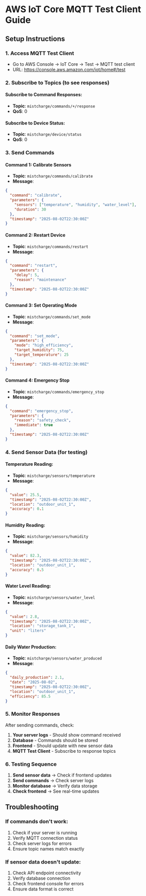 # AWS IoT Core MQTT Test Client Guide

## Setup Instructions

### 1. Access MQTT Test Client
- Go to AWS Console → IoT Core → Test → MQTT test client
- URL: https://console.aws.amazon.com/iot/home#/test

### 2. Subscribe to Topics (to see responses)

#### Subscribe to Command Responses:
- **Topic**: `mistcharge/commands/+/response`
- **QoS**: 0

#### Subscribe to Device Status:
- **Topic**: `mistcharge/device/status`
- **QoS**: 0

### 3. Send Commands

#### Command 1: Calibrate Sensors
- **Topic**: `mistcharge/commands/calibrate`
- **Message**:
```json
{
  "command": "calibrate",
  "parameters": {
    "sensors": ["temperature", "humidity", "water_level"],
    "duration": 30
  },
  "timestamp": "2025-08-02T22:30:00Z"
}
```

#### Command 2: Restart Device
- **Topic**: `mistcharge/commands/restart`
- **Message**:
```json
{
  "command": "restart",
  "parameters": {
    "delay": 5,
    "reason": "maintenance"
  },
  "timestamp": "2025-08-02T22:30:00Z"
}
```

#### Command 3: Set Operating Mode
- **Topic**: `mistcharge/commands/set_mode`
- **Message**:
```json
{
  "command": "set_mode",
  "parameters": {
    "mode": "high_efficiency",
    "target_humidity": 75,
    "target_temperature": 25
  },
  "timestamp": "2025-08-02T22:30:00Z"
}
```

#### Command 4: Emergency Stop
- **Topic**: `mistcharge/commands/emergency_stop`
- **Message**:
```json
{
  "command": "emergency_stop",
  "parameters": {
    "reason": "safety_check",
    "immediate": true
  },
  "timestamp": "2025-08-02T22:30:00Z"
}
```

### 4. Send Sensor Data (for testing)

#### Temperature Reading:
- **Topic**: `mistcharge/sensors/temperature`
- **Message**:
```json
{
  "value": 25.5,
  "timestamp": "2025-08-02T22:30:00Z",
  "location": "outdoor_unit_1",
  "accuracy": 0.1
}
```

#### Humidity Reading:
- **Topic**: `mistcharge/sensors/humidity`
- **Message**:
```json
{
  "value": 82.3,
  "timestamp": "2025-08-02T22:30:00Z",
  "location": "outdoor_unit_1",
  "accuracy": 0.5
}
```

#### Water Level Reading:
- **Topic**: `mistcharge/sensors/water_level`
- **Message**:
```json
{
  "value": 2.8,
  "timestamp": "2025-08-02T22:30:00Z",
  "location": "storage_tank_1",
  "unit": "liters"
}
```

#### Daily Water Production:
- **Topic**: `mistcharge/sensors/water_produced`
- **Message**:
```json
{
  "daily_production": 2.1,
  "date": "2025-08-02",
  "timestamp": "2025-08-02T22:30:00Z",
  "location": "outdoor_unit_1",
  "efficiency": 85.5
}
```

### 5. Monitor Responses

After sending commands, check:
1. **Your server logs** - Should show command received
2. **Database** - Commands should be stored
3. **Frontend** - Should update with new sensor data
4. **MQTT Test Client** - Subscribe to response topics

### 6. Testing Sequence

1. **Send sensor data** → Check if frontend updates
2. **Send commands** → Check server logs
3. **Monitor database** → Verify data storage
4. **Check frontend** → See real-time updates

## Troubleshooting

### If commands don't work:
1. Check if your server is running
2. Verify MQTT connection status
3. Check server logs for errors
4. Ensure topic names match exactly

### If sensor data doesn't update:
1. Check API endpoint connectivity
2. Verify database connection
3. Check frontend console for errors
4. Ensure data format is correct 